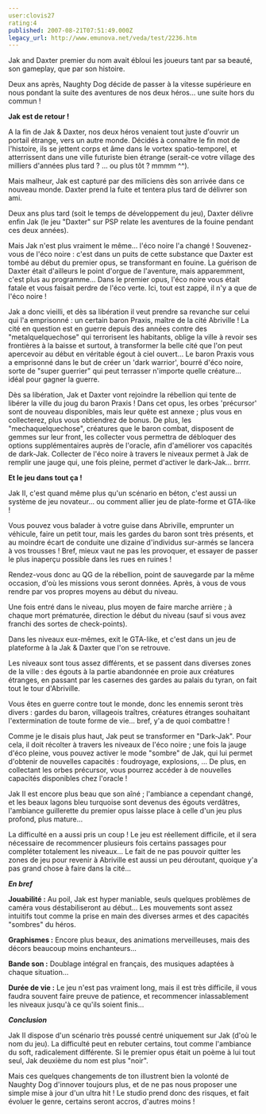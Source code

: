 ```yaml
---
user:clovis27
rating:4
published: 2007-08-21T07:51:49.000Z
legacy_url: http://www.emunova.net/veda/test/2236.htm
---
```

Jak and Daxter premier du nom avait ébloui les joueurs tant par sa beauté, son gameplay, que par son histoire.  

Deux ans après, Naughty Dog décide de passer à la vitesse supérieure en nous pondant la suite des aventures de nos deux héros... une suite hors du commun !  

  

**Jak est de retour !**  

  

A la fin de Jak & Daxter, nos deux héros venaient tout juste d'ouvrir un portail étrange, vers un autre monde. Décidés à connaître le fin mot de l'histoire, ils se jettent corps et âme dans le vortex spatio-temporel, et atterrissent dans une ville futuriste bien étrange (serait-ce votre village des milliers d'années plus tard ? ... ou plus tôt ? mmmm ^^).  

Mais malheur, Jak est capturé par des miliciens dès son arrivée dans ce nouveau monde. Daxter prend la fuite et tentera plus tard de délivrer son ami.  

  

Deux ans plus tard (soit le temps de développement du jeu), Daxter délivre enfin Jak (le jeu "Daxter" sur PSP relate les aventures de la fouine pendant ces deux années).  

Mais Jak n'est plus vraiment le même... l'éco noire l'a changé ! Souvenez-vous de l'éco noire : c'est dans un puits de cette substance que Daxter est tombé au début du premier opus, se transformant en fouine. La guérison de Daxter était d'ailleurs le point d'orgue de l'aventure, mais apparemment, c'est plus au programme... Dans le premier opus, l'éco noire vous était fatale et vous faisait perdre de l'éco verte. Ici, tout est zappé, il n'y a que de l'éco noire !  

  

Jak a donc vieilli, et dès sa libération il veut prendre sa revanche sur celui qui l'a emprisonné : un certain baron Praxis, maître de la cité Abriville ! La cité en question est en guerre depuis des années contre des "metalquelquechose" qui terrorisent les habitants, oblige la ville à revoir ses frontières à la baisse et surtout, à transformer la belle cité que l'on peut apercevoir au début en véritable égout à ciel ouvert... Le baron Praxis vous a emprisonné dans le but de créer un 'dark warrior', bourré d'éco noire, sorte de "super guerrier" qui peut terrasser n'importe quelle créature... idéal pour gagner la guerre.  

  

Dès sa libération, Jak et Daxter vont rejoindre la rébellion qui tente de libérer la ville du joug du baron Praxis ! Dans cet opus, les orbes 'précursor' sont de nouveau disponibles, mais leur quête est annexe ; plus vous en collecterez, plus vous obtiendrez de bonus. De plus, les "mechaquelquechose", créatures que le baron combat, disposent de gemmes sur leur front, les collecter vous permettra de débloquer des options supplémentaires auprès de l'oracle, afin d'améliorer vos capacités de dark-Jak. Collecter de l'éco noire à travers le niveaux permet à Jak de remplir une jauge qui, une fois pleine, permet d'activer le dark-Jak... brrrr.  

  

**Et le jeu dans tout ça !**  

  

Jak II, c'est quand même plus qu'un scénario en béton, c'est aussi un système de jeu novateur... ou comment allier jeu de plate-forme et GTA-like !  

Vous pouvez vous balader à votre guise dans Abriville, emprunter un véhicule, faire un petit tour, mais les gardes du baron sont très présents, et au moindre écart de conduite une dizaine d'individus sur-armés se lancera à vos trousses ! Bref, mieux vaut ne pas les provoquer, et essayer de passer le plus inaperçu possible dans les rues en ruines !  

Rendez-vous donc au QG de la rébellion, point de sauvegarde par la même occasion, d'où les missions vous seront données. Après, à vous de vous rendre par vos propres moyens au début du niveau.  

Une fois entré dans le niveau, plus moyen de faire marche arrière ; à chaque mort prématurée, direction le début du niveau (sauf si vous avez franchi des sortes de check-points).  

Dans les niveaux eux-mêmes, exit le GTA-like, et c'est dans un jeu de plateforme à la Jak & Daxter que l'on se retrouve.  

  

Les niveaux sont tous assez différents, et se passent dans diverses zones de la ville : des égouts à la partie abandonnée en proie aux créatures étranges, en passant par les casernes des gardes au palais du tyran, on fait tout le tour d'Abriville.  

Vous êtes en guerre contre tout le monde, donc les ennemis seront très divers : gardes du baron, villageois traîtres, créatures étranges souhaitant l'extermination de toute forme de vie... bref, y'a de quoi combattre !  

  

Comme je le disais plus haut, Jak peut se transformer en "Dark-Jak". Pour cela, il doit récolter à travers les niveaux de l'éco noire ; une fois la jauge d'éco pleine, vous pouvez activer le mode "sombre" de Jak, qui lui permet d'obtenir de nouvelles capacités : foudroyage, explosions, ... De plus, en collectant les orbes précursor, vous pourrez accéder à de nouvelles capacités disponibles chez l'oracle !   

  

Jak II est encore plus beau que son aîné ; l'ambiance a cependant changé, et les beaux lagons bleu turquoise sont devenus des égouts verdâtres, l'ambiance guillerette du premier opus laisse place à celle d'un jeu plus profond, plus mature...  

  

La difficulté en a aussi pris un coup ! Le jeu est réellement difficile, et il sera nécessaire de recommencer plusieurs fois certains passages pour compléter totalement les niveaux... Le fait de ne pas pouvoir quitter les zones de jeu pour revenir à Abriville est aussi un peu déroutant, quoique y'a pas grand chose à faire dans la cité...  

  

  

**_En bref_**  

  

**Jouabilité :** Au poil, Jak est hyper maniable, seuls quelques problèmes de caméra vous déstabiliseront au début... Les mouvements sont assez intuitifs tout comme la prise en main des diverses armes et des capacités "sombres" du héros.  

  

**Graphismes :** Encore plus beaux, des animations merveilleuses, mais des décors beaucoup moins enchanteurs...  

  

**Bande son :** Doublage intégral en français, des musiques adaptées à chaque situation...  

  

**Durée de vie :** Le jeu n'est pas vraiment long, mais il est très difficile, il vous faudra souvent faire preuve de patience, et recommencer inlassablement les niveaux jusqu'à ce qu'ils soient finis...  

  

**_Conclusion_**  

  

Jak II dispose d'un scénario très poussé centré uniquement sur Jak (d'où le nom du jeu). La difficulté peut en rebuter certains, tout comme l'ambiance du soft, radicalement différente. Si le premier opus était un poème à lui tout seul, Jak deuxième du nom est plus "noir".  

Mais ces quelques changements de ton illustrent bien la volonté de Naughty Dog d'innover toujours plus, et de ne pas nous proposer une simple mise à jour d'un ultra hit ! Le studio prend donc des risques, et fait évoluer le genre, certains seront accros, d'autres moins !